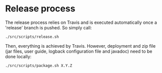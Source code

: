 Release process
===============

The release process relies on Travis and is executed automatically once a 'release' branch is pushed.
So simply call:

    ./src/scripts/release.sh

Then, everything is achieved by Travis.
However, deployment and zip file (jar files, user guide, logback configuration file and javadoc) need to be done locally:

    ./src/scripts/package.sh X.Y.Z

